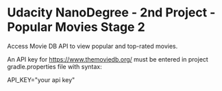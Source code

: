 # Udacity NanoDegree - 2nd Project - Popular Movies Stage 2

Access Movie DB API to view popular and top-rated movies.

An API key for https://www.themoviedb.org/ must be entered in project gradle.properties file with syntax:

API_KEY="your api key"